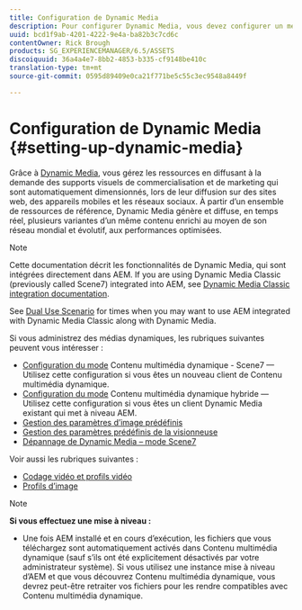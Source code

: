 ```yaml
---
title: Configuration de Dynamic Media
description: Pour configurer Dynamic Media, vous devez configurer un média dynamique et gérer les paramètres prédéfinis d’image et de visionneuse.
uuid: bcd1f9ab-4201-4222-9e4a-ba82b3c7cd6c
contentOwner: Rick Brough
products: SG_EXPERIENCEMANAGER/6.5/ASSETS
discoiquuid: 36a4a4e7-8bb2-4853-b335-cf9148be410c
translation-type: tm+mt
source-git-commit: 0595d89409e0ca21f771be5c55c3ec9548a8449f

---
```



# Configuration de Dynamic Media {#setting-up-dynamic-media}

Grâce à [Dynamic Media](https://www.adobe.com/solutions/web-experience-management/dynamic-media.html), vous gérez les ressources en diffusant à la demande des supports visuels de commercialisation et de marketing qui sont automatiquement dimensionnés, lors de leur diffusion sur des sites web, des appareils mobiles et les réseaux sociaux. À partir d’un ensemble de ressources de référence, Dynamic Media génère et diffuse, en temps réel, plusieurs variantes d’un même contenu enrichi au moyen de son réseau mondial et évolutif, aux performances optimisées.

>[!NOTE]
>
>Cette documentation décrit les fonctionnalités de Dynamic Media, qui sont intégrées directement dans AEM. If you are using Dynamic Media Classic (previously called Scene7) integrated into AEM, see [Dynamic Media Classic integration documentation](/help/sites-administering/scene7.md).
>
>See [Dual Use Scenario](/help/sites-administering/scene7.md#dual-use-scenario) for times when you may want to use AEM integrated with Dynamic Media Classic along with Dynamic Media.

Si vous administrez des médias dynamiques, les rubriques suivantes peuvent vous intéresser :

* [Configuration du mode](config-dms7.md) Contenu multimédia dynamique - Scene7 — Utilisez cette configuration si vous êtes un nouveau client de Contenu multimédia dynamique.
* [Configuration du mode](config-dynamic.md) Contenu multimédia dynamique hybride — Utilisez cette configuration si vous êtes un client Dynamic Media existant qui met à niveau AEM.
* [Gestion des paramètres d’image prédéfinis](managing-image-presets.md)
* [Gestion des paramètres prédéfinis de la visionneuse](managing-viewer-presets.md)
* [Dépannage de Dynamic Media – mode Scene7](troubleshoot-dms7.md)

Voir aussi les rubriques suivantes :

* [Codage vidéo et profils vidéo](video-profiles.md)
* [Profils d’image](image-profiles.md)

>[!NOTE]
>
>**Si vous effectuez une mise à niveau :**
>
>* Une fois AEM installé et en cours d’exécution, les fichiers que vous téléchargez sont automatiquement activés dans Contenu multimédia dynamique (sauf s’ils ont été explicitement désactivés par votre administrateur système). Si vous utilisez une instance mise à niveau d’AEM et que vous découvrez Contenu multimédia dynamique, vous devrez peut-être retraiter vos fichiers pour les rendre compatibles avec Contenu multimédia dynamique.